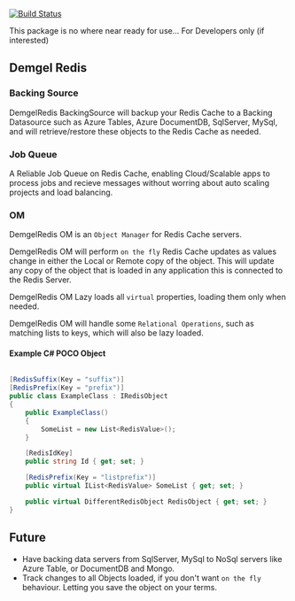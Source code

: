 ﻿[![Build Status](https://travis-ci.org/DemgelOpenSource/DemgelRedis.svg)](https://travis-ci.org/DemgelOpenSource/DemgelRedis)

This package is no where near ready for use... For Developers only (if interested)

## Demgel Redis

### Backing Source
DemgelRedis BackingSource will backup your Redis Cache to a Backing Datasource such as Azure Tables, Azure DocumentDB, SqlServer, MySql, and will retrieve/restore these objects to the Redis Cache as needed.

### Job Queue
A Reliable Job Queue on Redis Cache, enabling Cloud/Scalable apps to process jobs and recieve messages without worring about auto scaling projects and load balancing.

### OM
DemgelRedis OM is an `Object Manager` for Redis Cache servers.

DemgelRedis OM will perform `on the fly` Redis Cache updates as values change in
either the Local or Remote copy of the object. This will update any copy of the object
that is loaded in any application this is connected to the Redis Server.

DemgelRedis OM Lazy loads all `virtual` properties, loading them only when needed.

DemgelRedis OM will handle some `Relational Operations`, such as matching lists to keys, which will also be lazy loaded.

#### Example C# POCO Object

```c#

[RedisSuffix(Key = "suffix")]
[RedisPrefix(Key = "prefix")]
public class ExampleClass : IRedisObject
{
    public ExampleClass()
    {
        SomeList = new List<RedisValue>();
    }

    [RedisIdKey]
    public string Id { get; set; }

    [RedisPrefix(Key = "listprefix")]
    public virtual IList<RedisValue> SomeList { get; set; }

    public virtual DifferentRedisObject RedisObject { get; set; }
}
```

## Future
* Have backing data servers from SqlServer, MySql to NoSql servers like Azure Table, or DocumentDB and Mongo.
* Track changes to all Objects loaded, if you don't want `on the fly` behaviour. Letting you save the object on your terms.